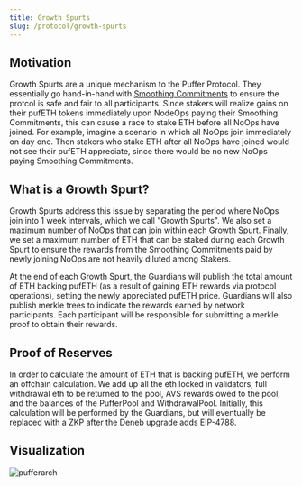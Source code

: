 ```yaml
---
title: Growth Spurts
slug: /protocol/growth-spurts
---
```


## Motivation

Growth Spurts are a unique mechanism to the Puffer Protocol. They essentially go hand-in-hand with [Smoothing Commitments](./smoothing.md) to ensure the protcol is safe and fair to all participants. Since stakers will realize gains on their pufETH tokens immediately upon NodeOps paying their Smoothing Commitments, this can cause a race to stake ETH before all NoOps have joined. For example, imagine a scenario in which all NoOps join immediately on day one. Then stakers who stake ETH after all NoOps have joined would not see their pufETH appreciate, since there would be no new NoOps paying Smoothing Commitments.

## What is a Growth Spurt?

Growth Spurts address this issue by separating the period where NoOps join into 1 week intervals, which we call "Growth Spurts". We also set a maximum number of NoOps that can join within each Growth Spurt. Finally, we set a maximum number of ETH that can be staked during each Growth Spurt to ensure the rewards from the Smoothing Commitments paid by newly joining NoOps are not heavily diluted among Stakers.

At the end of each Growth Spurt, the Guardians will publish the total amount of ETH backing pufETH (as a result of gaining ETH rewards via protocol operations), setting the newly appreciated pufETH price. Guardians will also publish merkle trees to indicate the rewards earned by network participants. Each participant will be responsible for submitting a merkle proof to obtain their rewards.

## Proof of Reserves

In order to calculate the amount of ETH that is backing pufETH, we perform an offchain calculation. We add up all the eth locked in validators, full withdrawal eth to be returned to the pool, AVS rewards owed to the pool, and the balances of the PufferPool and WithdrawalPool. Initially, this calculation will be performed by the Guardians, but will eventually be replaced with a ZKP after the Deneb upgrade adds EIP-4788. 

## Visualization
<div style={{textAlign: 'center'}}>

![pufferarch](/img/Puffer_Growth_Spurt.png)
</div>